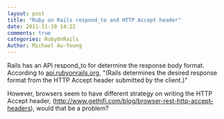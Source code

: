 ```yaml
---
layout: post
title: "Ruby on Rails respond_to and HTTP Accept header"
date: 2011-11-10 14:22
comments: true
categories: RubyOnRails
Author: Michael Au-Yeung
---
```

<p>
Rails has an API respond_to for determine the response body format. 
According to <a href="http://api.rubyonrails.org/">api.rubyonrails.org</a>, "(Rails determines the desired response format from the HTTP Accept header submitted by the client.)"
</p>
<p>
However, browsers seem to have different strategy on writing the HTTP Accept header, (<a href="http://www.gethifi.com/blog/browser-rest-http-accept-headers">http://www.gethifi.com/blog/browser-rest-http-accept-headers</a>), would that be a problem? 
</p>
<p>
</p>

